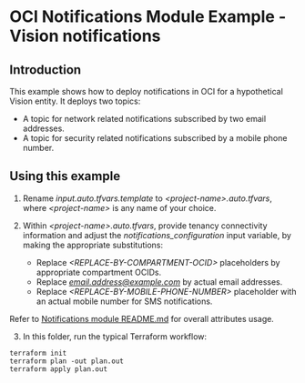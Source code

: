 # OCI Notifications Module Example - Vision notifications

## Introduction

This example shows how to deploy notifications in OCI for a hypothetical Vision entity. It deploys two topics:
- A topic for network related notifications subscribed by two email addresses.
- A topic for security related notifications subscribed by a mobile phone number.

## Using this example
1. Rename *input.auto.tfvars.template* to *\<project-name\>.auto.tfvars*, where *\<project-name\>* is any name of your choice.

2. Within *\<project-name\>.auto.tfvars*, provide tenancy connectivity information and adjust the *notifications_configuration* input variable, by making the appropriate substitutions:
   - Replace *\<REPLACE-BY-COMPARTMENT-OCID\>* placeholders by appropriate compartment OCIDs. 
   - Replace *email.address@example.com* by actual email addresses.
   - Replace *\<REPLACE-BY-MOBILE-PHONE-NUMBER\>* placeholder with an actual mobile number for SMS notifications.

Refer to [Notifications module README.md](../../README.md) for overall attributes usage.

3. In this folder, run the typical Terraform workflow:
```
terraform init
terraform plan -out plan.out
terraform apply plan.out
```
